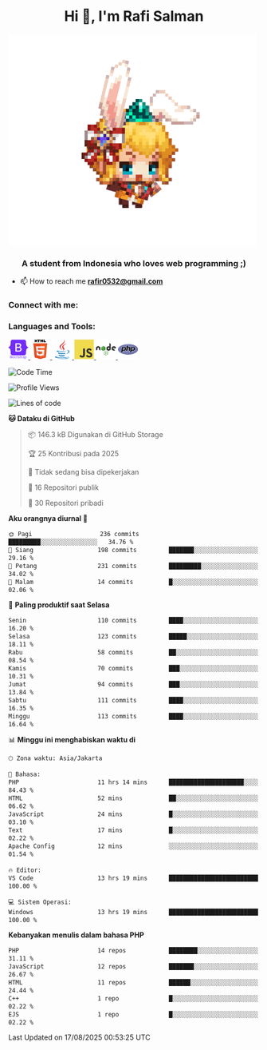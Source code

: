 <h1 align="center">Hi 👋, I'm Rafi Salman</h1>
<img src="img/lp.gif" /> 
<h3 align="center">A student from Indonesia who loves web programming ;)</h3>

- 📫 How to reach me **rafir0532@gmail.com**

<h3 align="left">Connect with me:</h3>
<p align="left">
</p>

<h3 align="left">Languages and Tools:</h3>
<p align="left"> <a href="https://getbootstrap.com" target="_blank" rel="noreferrer"> <img src="https://raw.githubusercontent.com/devicons/devicon/master/icons/bootstrap/bootstrap-plain-wordmark.svg" alt="bootstrap" width="40" height="40"/> </a> <a href="https://www.w3.org/html/" target="_blank" rel="noreferrer"> <img src="https://raw.githubusercontent.com/devicons/devicon/master/icons/html5/html5-original-wordmark.svg" alt="html5" width="40" height="40"/> </a> <a href="https://www.java.com" target="_blank" rel="noreferrer"> <img src="https://raw.githubusercontent.com/devicons/devicon/master/icons/java/java-original.svg" alt="java" width="40" height="40"/> </a> <a href="https://developer.mozilla.org/en-US/docs/Web/JavaScript" target="_blank" rel="noreferrer"> <img src="https://raw.githubusercontent.com/devicons/devicon/master/icons/javascript/javascript-original.svg" alt="javascript" width="40" height="40"/> </a> <a href="https://nodejs.org" target="_blank" rel="noreferrer"> <img src="https://raw.githubusercontent.com/devicons/devicon/master/icons/nodejs/nodejs-original-wordmark.svg" alt="nodejs" width="40" height="40"/> </a> <a href="https://www.php.net" target="_blank" rel="noreferrer"> <img src="https://raw.githubusercontent.com/devicons/devicon/master/icons/php/php-original.svg" alt="php" width="40" height="40"/> </a> </p>

<!--START_SECTION:waka-->
![Code Time](http://img.shields.io/badge/Code%20Time-591%20hrs%2047%20mins-blue)

![Profile Views](http://img.shields.io/badge/Profil%20dilihat-0-blue)

![Lines of code](https://img.shields.io/badge/Sejak%20Hello%20World%20aku%20telah%20menulis-1.8%20million%20baris%20kode-blue)

**🐱 Dataku di GitHub** 

> 📦 146.3 kB Digunakan di GitHub Storage 
 > 
> 🏆 25 Kontribusi pada 2025
 > 
> 🚫 Tidak sedang bisa dipekerjakan
 > 
> 📜 16 Repositori publik 
 > 
> 🔑 30 Repositori pribadi 
 > 
**Aku orangnya diurnal 🐤** 

```text
🌞 Pagi                   236 commits         █████████░░░░░░░░░░░░░░░░   34.76 % 
🌆 Siang                  198 commits         ███████░░░░░░░░░░░░░░░░░░   29.16 % 
🌃 Petang                 231 commits         █████████░░░░░░░░░░░░░░░░   34.02 % 
🌙 Malam                  14 commits          █░░░░░░░░░░░░░░░░░░░░░░░░   02.06 % 
```
📅 **Paling produktif saat Selasa** 

```text
Senin                    110 commits         ████░░░░░░░░░░░░░░░░░░░░░   16.20 % 
Selasa                   123 commits         █████░░░░░░░░░░░░░░░░░░░░   18.11 % 
Rabu                     58 commits          ██░░░░░░░░░░░░░░░░░░░░░░░   08.54 % 
Kamis                    70 commits          ███░░░░░░░░░░░░░░░░░░░░░░   10.31 % 
Jumat                    94 commits          ███░░░░░░░░░░░░░░░░░░░░░░   13.84 % 
Sabtu                    111 commits         ████░░░░░░░░░░░░░░░░░░░░░   16.35 % 
Minggu                   113 commits         ████░░░░░░░░░░░░░░░░░░░░░   16.64 % 
```


📊 **Minggu ini menghabiskan waktu di** 

```text
🕑︎ Zona waktu: Asia/Jakarta

💬 Bahasa: 
PHP                      11 hrs 14 mins      █████████████████████░░░░   84.43 % 
HTML                     52 mins             ██░░░░░░░░░░░░░░░░░░░░░░░   06.62 % 
JavaScript               24 mins             █░░░░░░░░░░░░░░░░░░░░░░░░   03.10 % 
Text                     17 mins             █░░░░░░░░░░░░░░░░░░░░░░░░   02.22 % 
Apache Config            12 mins             ░░░░░░░░░░░░░░░░░░░░░░░░░   01.54 % 

🔥 Editor: 
VS Code                  13 hrs 19 mins      █████████████████████████   100.00 % 

💻 Sistem Operasi: 
Windows                  13 hrs 19 mins      █████████████████████████   100.00 % 
```

**Kebanyakan menulis dalam bahasa PHP** 

```text
PHP                      14 repos            ████████░░░░░░░░░░░░░░░░░   31.11 % 
JavaScript               12 repos            ███████░░░░░░░░░░░░░░░░░░   26.67 % 
HTML                     11 repos            ██████░░░░░░░░░░░░░░░░░░░   24.44 % 
C++                      1 repo              █░░░░░░░░░░░░░░░░░░░░░░░░   02.22 % 
EJS                      1 repo              █░░░░░░░░░░░░░░░░░░░░░░░░   02.22 % 
```




 Last Updated on 17/08/2025 00:53:25 UTC
<!--END_SECTION:waka-->
